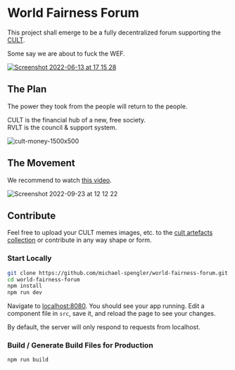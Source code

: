 # World Fairness Forum
This project shall emerge to be a fully decentralized forum supporting the [CULT](https://cultdao.io).   

Some say we are about to fuck the WEF.

[![Screenshot 2022-06-13 at 17 15 28](https://user-images.githubusercontent.com/43786652/173386659-e8a73aec-bd77-4a73-8e6e-9a1dcc0e480d.png)](https://www.youtube.com/watch?v=J7GY1Xg6X20)

## The Plan
The power they took from the people will return to the people. 

CULT is the financial hub of a new, free society.  
RVLT is the council & support system.

![cult-money-1500x500](https://user-images.githubusercontent.com/43786652/191938463-b23804e7-8e96-4874-889b-9c027c2f471a.jpeg)

## The Movement
We recommend to watch [this video](https://www.youtube.com/watch?v=fW8amMCVAJQ&t=2s).  

![Screenshot 2022-09-23 at 12 12 22](https://user-images.githubusercontent.com/43786652/191939581-faeda995-e77b-470e-af0d-f6704d12b822.png)

## Contribute
Feel free to upload your CULT memes images, etc. to the [cult artefacts collection](https://github.com/cultfamily-on-github/cult-artefacts-collection) or contribute in any way shape or form.


### Start Locally
```bash
git clone https://github.com/michael-spengler/world-fairness-forum.git
cd world-fairness-forum
npm install
npm run dev
```

Navigate to [localhost:8080](http://localhost:8080). You should see your app running. Edit a component file in `src`, save it, and reload the page to see your changes.

By default, the server will only respond to requests from localhost. 

### Build / Generate Build Files for Production

```bash
npm run build
```

